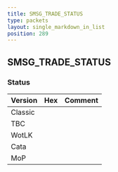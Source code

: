 ```yaml
---
title: SMSG_TRADE_STATUS
type: packets
layout: single_markdown_in_list
position: 289
---
```


## SMSG_TRADE_STATUS

### Status

Version | Hex | Comment
---------- | ---------- | ---------- 
Classic |  |  
TBC |  |  
WotLK |  |  
Cata |  |  
MoP |  |  